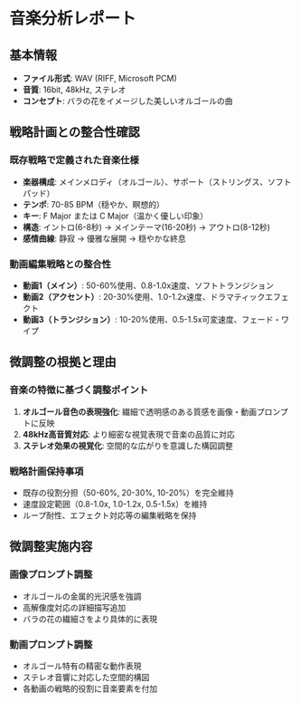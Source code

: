 # 音楽分析レポート

## 基本情報
- **ファイル形式**: WAV (RIFF, Microsoft PCM)
- **音質**: 16bit, 48kHz, ステレオ
- **コンセプト**: バラの花をイメージした美しいオルゴールの曲

## 戦略計画との整合性確認

### 既存戦略で定義された音楽仕様
- **楽器構成**: メインメロディ（オルゴール）、サポート（ストリングス、ソフトパッド）
- **テンポ**: 70-85 BPM（穏やか、瞑想的）
- **キー**: F Major または C Major（温かく優しい印象）
- **構造**: イントロ(6-8秒) → メインテーマ(16-20秒) → アウトロ(8-12秒)
- **感情曲線**: 静寂 → 優雅な展開 → 穏やかな終息

### 動画編集戦略との整合性
- **動画1（メイン）**: 50-60%使用、0.8-1.0x速度、ソフトトランジション
- **動画2（アクセント）**: 20-30%使用、1.0-1.2x速度、ドラマティックエフェクト
- **動画3（トランジション）**: 10-20%使用、0.5-1.5x可変速度、フェード・ワイプ

## 微調整の根拠と理由

### 音楽の特徴に基づく調整ポイント
1. **オルゴール音色の表現強化**: 繊細で透明感のある質感を画像・動画プロンプトに反映
2. **48kHz高音質対応**: より細密な視覚表現で音楽の品質に対応
3. **ステレオ効果の視覚化**: 空間的な広がりを意識した構図調整

### 戦略計画保持事項
- 既存の役割分担（50-60%, 20-30%, 10-20%）を完全維持
- 速度設定範囲（0.8-1.0x, 1.0-1.2x, 0.5-1.5x）を維持
- ループ耐性、エフェクト対応等の編集戦略を保持

## 微調整実施内容

### 画像プロンプト調整
- オルゴールの金属的光沢感を強調
- 高解像度対応の詳細描写追加
- バラの花の繊細さをより具体的に表現

### 動画プロンプト調整
- オルゴール特有の精密な動作表現
- ステレオ音響に対応した空間的構図
- 各動画の戦略的役割に音楽要素を付加